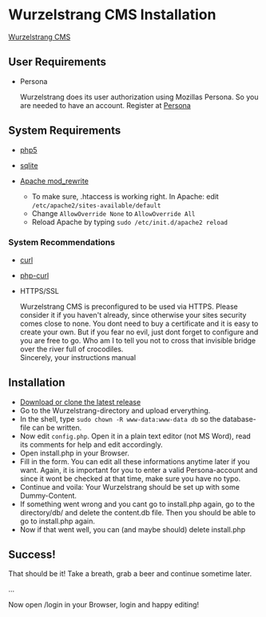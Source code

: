 # Wurzelstrang CMS Installation

[Wurzelstrang CMS](https://github.com/niko-h/wurzelstrang)

## User Requirements

* Persona

    Wurzelstrang does its user authorization using Mozillas Persona. So you are needed to have an account. Register at [Persona](https://login.persona.org)


## System Requirements

* [php5](http://php.net/)
* [sqlite](https://sqlite.org/)
* [Apache mod_rewrite](http://httpd.apache.org/docs/2.2/mod/mod_rewrite.html)
        
    * To make sure, .htaccess is working right. In Apache: edit `/etc/apache2/sites-available/default`
    * Change `AllowOverride None` to `AllowOverride All`
    * Reload Apache by typing `sudo /etc/init.d/apache2 reload`

### System Recommendations

* [curl](http://curl.haxx.se/)
* [php-curl](http://www.php.net/manual/en/book.curl.php)
* HTTPS/SSL
  
    Wurzelstrang CMS is preconfigured to be used via HTTPS. Please consider it if you haven't already, since otherwise your sites security comes close to none. You dont need to buy a certificate and it is easy to create your own. But if you fear no evil, just dont forget to configure and you are free to go. Who am I to tell you not to cross that invisible bridge over the river full of crocodiles.  
    Sincerely, your instructions manual


## Installation

* [Download or clone the latest release](https://github.com/niko-h/wurzelstrang)
* Go to the Wurzelstrang-directory and upload erverything.
* In the shell, type `sudo chown -R www-data:www-data db` so the database-file can be written.
* Now edit `config.php`. Open it in a plain text editor (not MS Word), read its comments for help and edit accordingly.
* Open install.php in your Browser.
* Fill in the form. You can edit all these informations anytime later if you want. Again, it is important for you to enter a valid Persona-account and since it wont be checked at that time, make sure you have no typo.  
* Continue and voila: Your Wurzelstrang should be set up with some Dummy-Content.
* If something went wrong and you cant go to install.php again, go to the directory/db/ and delete the content.db file. Then you should be able to go to install.php again.
* Now if that went well, you can (and maybe should) delete install.php


## Success!

That should be it! 
Take a breath, grab a beer and continue sometime later.  

...  
  
Now open /login in your Browser, login and happy editing!
